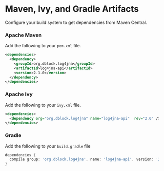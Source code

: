 # Maven, Ivy, and Gradle Artifacts

Configure your build system to get dependencies from Maven Central.

### Apache Maven

Add the following to your `pom.xml` file.

```xml
<dependencies>
  <dependency>
    <groupId>org.dblock.log4jna</groupId>
    <artifactId>log4jna-api</artifactId>
    <version>2.1.0</version>
  </dependency>
</dependencies>
```

### Apache Ivy

Add the following to your `ivy.xml` file.

```xml
<dependencies>
  <dependency org="org.dblock.log4jna" name="log4jna-api"  rev="2.0" />
</dependencies>
```

### Gradle

Add the following to your `build.gradle` file

```gradle
dependencies {
  compile group: 'org.dblock.log4jna', name: 'log4jna-api', version: '2.0'
}
```